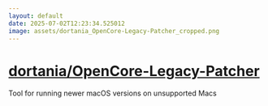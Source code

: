 ```yaml
---
layout: default
date: 2025-07-02T12:23:34.525012
image: assets/dortania_OpenCore-Legacy-Patcher_cropped.png
---
```


# [dortania/OpenCore-Legacy-Patcher](https://github.com/dortania/OpenCore-Legacy-Patcher)

Tool for running newer macOS versions on unsupported Macs
